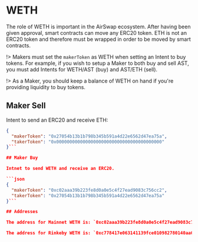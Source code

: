# WETH

The role of WETH is important in the AirSwap ecosystem. After having been given approval, smart contracts can move any ERC20 token. ETH is not an ERC20 token and therefore must be wrapped in order to be moved by smart contracts.

!> Makers must set the `makerToken` as WETH when setting an Intent to buy tokens. For example, if you wish to setup a Maker to both buy and sell AST, you must add Intents for WETH/AST (buy) and AST/ETH (sell).

!> As a Maker, you should keep a balance of WETH on hand if you're providing liquidity to buy tokens.

## Maker Sell

Intent to send an ERC20 and receive ETH:

```json
{
  "makerToken": "0x27054b13b1b798b345b591a4d22e6562d47ea75a",
  "takerToken": "0x0000000000000000000000000000000000000000"
}```

## Maker Buy

Intnet to send WETH and receive an ERC20.

```json
{
  "makerToken": "0xc02aaa39b223fe8d0a0e5c4f27ead9083c756cc2",
  "takerToken": "0x27054b13b1b798b345b591a4d22e6562d47ea75a"
}```

## Addresses

The address for Mainnet WETH is: `0xc02aaa39b223fe8d0a0e5c4f27ead9083c756cc2`

The address for Rinkeby WETH is: `0xc778417e063141139fce010982780140aa0cd5ab`